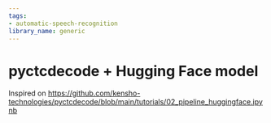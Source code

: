 ```yaml
---
tags:
- automatic-speech-recognition
library_name: generic
---
```


# pyctcdecode + Hugging Face model

Inspired on https://github.com/kensho-technologies/pyctcdecode/blob/main/tutorials/02_pipeline_huggingface.ipynb